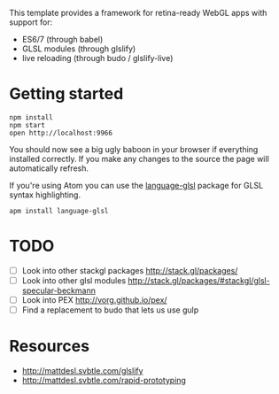 This template provides a framework for retina-ready WebGL apps
with support for:

- ES6/7 (through babel)
- GLSL modules (through glslify)
- live reloading (through budo / glslify-live)

# Getting started

```
npm install
npm start
open http://localhost:9966
```

You should now see a big ugly baboon in your browser if everything installed
correctly. If you make any changes to the source the page will
automatically refresh.

If you're using Atom you can use the [language-glsl][1] package
for GLSL syntax highlighting.

```
apm install language-glsl
```

# TODO

- [ ] Look into other stackgl packages http://stack.gl/packages/
- [ ] Look into other glsl modules http://stack.gl/packages/#stackgl/glsl-specular-beckmann
- [ ] Look into PEX http://vorg.github.io/pex/
- [ ] Find a replacement to budo that lets us use gulp

# Resources

- http://mattdesl.svbtle.com/glslify
- http://mattdesl.svbtle.com/rapid-prototyping


[1]: https://atom.io/packages/language-glsl
